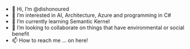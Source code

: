 - 👋 Hi, I’m @dishonoured
- 👀 I’m interested in AI, Architecture, Azure and programming in C#
- 🌱 I’m currently learning Semantic Kernel
- 💞️ I’m looking to collaborate on things that have environmental or social benefit
- 📫 How to reach me ... on here!
